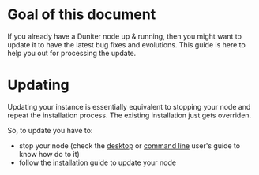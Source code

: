 # Goal of this document

If you already have a Duniter node up & running, then you might want to update it to have the latest bug fixes and evolutions. This guide is here to help you out for processing the update.

# Updating

Updating your instance is essentially equivalent to stopping your node and repeat the installation process. The existing installation just gets overriden.

So, to update you have to:

* stop your node (check the [desktop](https://forum.duniter.org/t/duniter-desktop-guide/902) or [command line](https://forum.duniter.org/t/duniter-command-line-guide/903) user's guide to know how do to it)
* follow the [installation](https://github.com/duniter/duniter/blob/master/doc/install-a-node.md) guide to update your node
